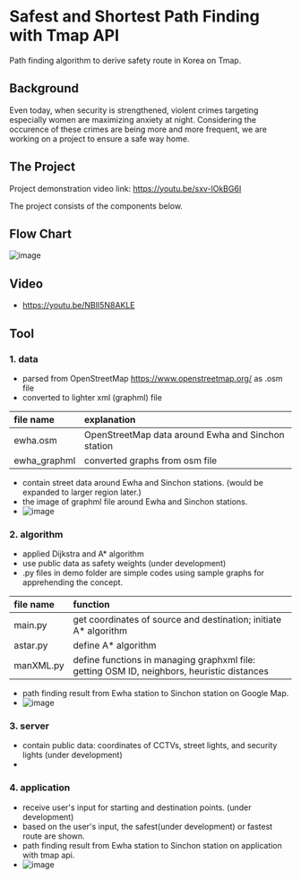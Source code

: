 # Safest and Shortest Path Finding with Tmap API
Path finding algorithm to derive safety route in Korea on Tmap.

## Background
Even today, when security is strengthened, violent crimes targeting especially women are maximizing anxiety at night. Considering the occurence of these crimes are being more and more frequent, we are working on a project to ensure a safe way home.

## The Project
Project demonstration video link: https://youtu.be/sxv-lOkBG6I

The project consists of the components below.

## Flow Chart
![image](https://user-images.githubusercontent.com/89958453/170620194-37fb6dcf-24d4-4e27-8b58-3aeb6cb7837e.png)

## Video
- https://youtu.be/NBlI5N8AKLE

## Tool


### 1. data
- parsed from OpenStreetMap https://www.openstreetmap.org/ as .osm file
- converted to lighter xml (graphml) file 
 
| file name | explanation | 
| :---      | :---      |
| ewha.osm   | OpenStreetMap data around Ewha and Sinchon station |
| ewha_graphml  | converted graphs from osm file |

- contain street data around Ewha and Sinchon stations. (would be expanded to larger region later.)
- the image of graphml file around Ewha and Sinchon stations.
- ![image](https://user-images.githubusercontent.com/58411517/145157397-e077234a-2635-4486-a9ab-0c9aa5c18c11.png)


### 2. algorithm
- applied Dijkstra and A* algorithm
- use public data as safety weights (under development)
- .py files in demo folder are simple codes using sample graphs for apprehending the concept.

| file name | function | 
| :---         | :---      |
| main.py   | get coordinates of source and destination; initiate A* algorithm |
| astar.py  | define A* algorithm |
| manXML.py  | define functions in managing graphxml file: getting OSM ID, neighbors, heuristic distances |

- path finding result from Ewha station to Sinchon station on Google Map.
- ![image](https://user-images.githubusercontent.com/58411517/145157293-97e49835-f434-44f5-95f8-5456dde0d458.png)


### 3. server
- contain public data: coordinates of CCTVs, street lights, and security lights (under development)
- 

### 4. application
- receive user's input for starting and destination points. (under development)
- based on the user's input, the safest(under development) or fastest route are shown.
- path finding result from Ewha station to Sinchon station on application with tmap api.
- ![image](https://user-images.githubusercontent.com/58411517/145157507-57fe3f39-5932-4a07-a2ec-5704efb7050f.png)

